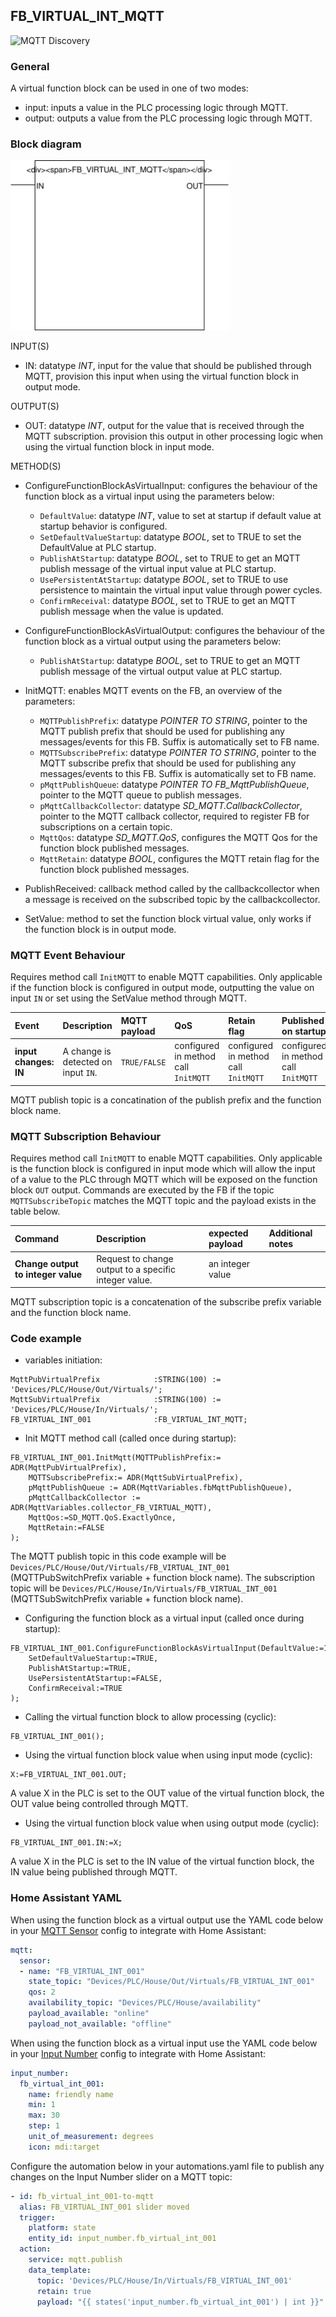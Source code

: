 ## FB_VIRTUAL_INT_MQTT
![MQTT Discovery](https://img.shields.io/badge/MQTT%20Discovery-brightgreen)

### **General**
A virtual function block can be used in one of two modes:
- input: inputs a value in the PLC processing logic through MQTT.
- output: outputs a value from the PLC processing logic through MQTT.

### **Block diagram**

<img src="../_img/FB_VIRTUAL_INT_MQTT.svg" width="350">

INPUT(S)
- IN: datatype *INT*, input for the value that should be published through MQTT, provision this input when using the virtual function block in output mode.

OUTPUT(S)
- OUT: datatype *INT*, output for the value that is received through the MQTT subscription. provision this output in other processing logic when using the virtual function block in input mode.

METHOD(S)
- ConfigureFunctionBlockAsVirtualInput: configures the behaviour of the function block as a virtual input using the parameters below:
    - `DefaultValue`: datatype *INT*, value to set at startup if default value at startup behavior is configured.
    - `SetDefaultValueStartup`: datatype *BOOL*, set to TRUE to set the DefaultValue at PLC startup. 
    - `PublishAtStartup`: datatype *BOOL*, set to TRUE to get an MQTT publish message of the virtual input value at PLC startup.
    - `UsePersistentAtStartup`: datatype *BOOL*, set to TRUE to use persistence to maintain the virtual input value through power cycles. 
    - `ConfirmReceival`: datatype *BOOL*, set to TRUE to get an MQTT publish message when the value is updated. 

- ConfigureFunctionBlockAsVirtualOutput: configures the behaviour of the function block as a virtual output using the parameters below:
    - `PublishAtStartup`: datatype *BOOL*, set to TRUE to get an MQTT publish message of the virtual output value at PLC startup.

- InitMQTT: enables MQTT events on the FB, an overview of the parameters:
    - `MQTTPublishPrefix`: datatype *POINTER TO STRING*, pointer to the MQTT publish prefix that should be used for publishing any messages/events for this FB. Suffix is automatically set to FB name. 
    - `MQTTSubscribePrefix`: datatype *POINTER TO STRING*, pointer to the MQTT subscribe prefix that should be used for publishing any messages/events to this FB. Suffix is automatically set to FB name. 
    - `pMqttPublishQueue`: datatype *POINTER TO FB_MqttPublishQueue*, pointer to the MQTT queue to publish messages.
    - `pMqttCallbackCollector`: datatype *SD_MQTT.CallbackCollector*, pointer to the MQTT callback collector, required to register FB for subscriptions on a certain topic.
    - `MqttQos`: datatype *SD_MQTT.QoS*, configures the MQTT Qos for the function block published messages.  
    - `MqttRetain`: datatype *BOOL*, configures the MQTT retain flag for the function block published messages.
    
- PublishReceived: callback method called by the callbackcollector when a message is received on the subscribed topic by the callbackcollector.

- SetValue: method to set the function block virtual value, only works if the function block is in output mode.


### **MQTT Event Behaviour**
Requires method call `InitMQTT` to enable MQTT capabilities. Only applicable if the function block is configured in output mode, outputting the value on input `IN` or set using the SetValue method through MQTT.  

| Event | Description | MQTT payload | QoS | Retain flag | Published on startup |
|:-------------|:------------------|:------------------|:------------------|:--------------------------|:--------------------------|
| **input changes: IN**   | A change is detected on input `IN`. | `TRUE/FALSE` | configured in method call `InitMQTT` | configured in method call `InitMQTT` | configured in method call `InitMQTT`

MQTT publish topic is a concatination of the publish prefix and the function block name. 

### **MQTT Subscription Behaviour**
Requires method call `InitMQTT` to enable MQTT capabilities. Only applicable is the function block is configured in input mode which will allow the input of a value to the PLC through MQTT which will be exposed on the function block `OUT` output.
Commands are executed by the FB if the topic `MQTTSubscribeTopic` matches the MQTT topic and the payload exists in the table below.

| Command | Description | expected payload | Additional notes | 
|:-------------|:------------------|:------------------|:------------------|
| **Change output to integer value** | Request to change output to a specific integer value. | an integer value | 

MQTT subscription topic is a concatenation of the subscribe prefix variable and the function block name. 

### **Code example**

- variables initiation:
```
MqttPubVirtualPrefix            :STRING(100) := 'Devices/PLC/House/Out/Virtuals/';
MqttSubVirtualPrefix            :STRING(100) := 'Devices/PLC/House/In/Virtuals/';
FB_VIRTUAL_INT_001              :FB_VIRTUAL_INT_MQTT;
```

- Init MQTT method call (called once during startup):
```
FB_VIRTUAL_INT_001.InitMqtt(MQTTPublishPrefix:= ADR(MqttPubVirtualPrefix),				
	MQTTSubscribePrefix:= ADR(MqttSubVirtualPrefix),									
	pMqttPublishQueue := ADR(MqttVariables.fbMqttPublishQueue),						
	pMqttCallbackCollector := ADR(MqttVariables.collector_FB_VIRTUAL_MQTT),
	MqttQos:=SD_MQTT.QoS.ExactlyOnce, 
	MqttRetain:=FALSE											
);
```
The MQTT publish topic in this code example will be `Devices/PLC/House/Out/Virtuals/FB_VIRTUAL_INT_001` (MQTTPubSwitchPrefix variable + function block name). The subscription topic will be `Devices/PLC/House/In/Virtuals/FB_VIRTUAL_INT_001` (MQTTSubSwitchPrefix variable + function block name).


- Configuring the function block as a virtual input (called once during startup):
```
FB_VIRTUAL_INT_001.ConfigureFunctionBlockAsVirtualInput(DefaultValue:=12,
    SetDefaultValueStartup:=TRUE,
    PublishAtStartup:=TRUE,
    UsePersistentAtStartup:=FALSE,
    ConfirmReceival:=TRUE
);
```

- Calling the virtual function block to allow processing (cyclic):
```
FB_VIRTUAL_INT_001();
```

- Using the virtual function block value when using input mode (cyclic):
```
X:=FB_VIRTUAL_INT_001.OUT;
```
A value X in the PLC is set to the OUT value of the virtual function block, the OUT value being controlled through MQTT.

- Using the virtual function block value when using output mode (cyclic):
```
FB_VIRTUAL_INT_001.IN:=X;
```
A value X in the PLC is set to the IN value of the virtual function block, the IN value being published through MQTT.

### **Home Assistant YAML**
When using the function block as a virtual output use the YAML code below in your [MQTT Sensor](https://www.home-assistant.io/integrations/sensor.mqtt/) config to integrate with Home Assistant:

```YAML
mqtt:
  sensor:
  - name: "FB_VIRTUAL_INT_001"
    state_topic: "Devices/PLC/House/Out/Virtuals/FB_VIRTUAL_INT_001"
    qos: 2  
    availability_topic: "Devices/PLC/House/availability"
    payload_available: "online"
    payload_not_available: "offline"
```

When using the function block as a virtual input use the YAML code below in your [Input Number](https://www.home-assistant.io/integrations/input_number/) config to integrate with Home Assistant: 

```YAML
input_number:
  fb_virtual_int_001:
    name: friendly name
    min: 1
    max: 30
    step: 1
    unit_of_measurement: degrees
    icon: mdi:target
```

Configure the automation below in your automations.yaml file to publish any changes on the Input Number slider on a MQTT topic:

```YAML
- id: fb_virtual_int_001-to-mqtt
  alias: FB_VIRTUAL_INT_001 slider moved
  trigger:
    platform: state
    entity_id: input_number.fb_virtual_int_001
  action:
    service: mqtt.publish
    data_template:
      topic: 'Devices/PLC/House/In/Virtuals/FB_VIRTUAL_INT_001'
      retain: true
      payload: "{{ states('input_number.fb_virtual_int_001') | int }}"
```